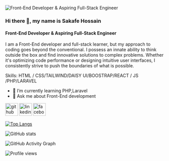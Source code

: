 ![Front-End Developer & Aspiring Full-Stack Engineer](https://media.licdn.com/dms/image/D5616AQG0YvzukkX5nw/profile-displaybackgroundimage-shrink_350_1400/0/1678610786030?e=1704931200&v=beta&t=EkTf-iZzIorb3XUrj-Z-ZZNbrhtUM0csOlkqO8hV8D0)

### Hi there 👋, my name is Sakafe Hossain
#### Front-End Developer & Aspiring Full-Stack Engineer

I am a Front-End developer and full-stack learner, but my approach to coding goes beyond the conventional. I possess an innate ability to think outside the box and find innovative solutions to complex problems. Whether it's optimizing code performance or designing intuitive user interfaces, I consistently strive to push the boundaries of what is possible.

Skills: HTML / CSS/TAILWIND/DAISY UI/BOOSTRAP/REACT / JS /PHP/LARAVEL

- 🌱 I’m currently learning PHP,Laravel 
- 💬 Ask me about Front-End development 


[<img src='https://cdn.jsdelivr.net/npm/simple-icons@3.0.1/icons/github.svg' alt='github' height='40'>](https://github.com/https://github.com/Sakafe)  [<img src='https://cdn.jsdelivr.net/npm/simple-icons@3.0.1/icons/linkedin.svg' alt='linkedin' height='40'>](https://www.linkedin.com/in/https://www.linkedin.com/in/sakafe-hossain-bangladesh//)  [<img src='https://cdn.jsdelivr.net/npm/simple-icons@3.0.1/icons/facebook.svg' alt='facebook' height='40'>](https://www.facebook.com/https://www.facebook.com/sakafe.hossain/)  

[![Top Langs](https://github-readme-stats.vercel.app/api/top-langs/?username=https://github.com/Sakafe)](https://github.com/anuraghazra/github-readme-stats)

![GitHub stats](https://github-readme-stats.vercel.app/api?username=https://github.com/Sakafe&show_icons=true)  

![GitHub Activity Graph](https://activity-graph.herokuapp.com/graph?username=https://github.com/Sakafe)  

![Profile views](https://gpvc.arturio.dev/https://github.com/Sakafe)  
